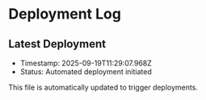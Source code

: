 # Deployment Log

## Latest Deployment
- Timestamp: 2025-09-19T11:29:07.968Z
- Status: Automated deployment initiated

This file is automatically updated to trigger deployments.
